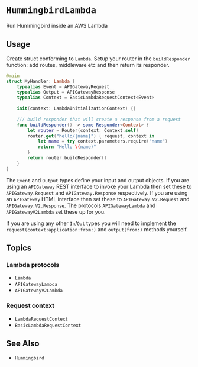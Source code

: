 # ``HummingbirdLambda``

Run Hummingbird inside an AWS Lambda

## Usage

Create struct conforming to `Lambda`. Setup your router in the `buildResponder` function: add routes, middleware etc and then return its responder.

```swift
@main
struct MyHandler: Lambda {
    typealias Event = APIGatewayRequest
    typealias Output = APIGatewayResponse
    typealias Context = BasicLambdaRequestContext<Event>

    init(context: LambdaInitializationContext) {}
    
    /// build responder that will create a response from a request
    func buildResponder() -> some Responder<Context> {
        let router = Router(context: Context.self)
        router.get("hello/{name}") { request, context in
            let name = try context.parameters.require("name")
            return "Hello \(name)"
        }
        return router.buildResponder()
    }
}
```

The `Event` and `Output` types define your input and output objects. If you are using an `APIGateway` REST interface to invoke your Lambda then set these to `APIGateway.Request` and `APIGateway.Response` respectively. If you are using an `APIGateway` HTML interface then set these to `APIGateway.V2.Request` and `APIGateway.V2.Response`. The protocols ``APIGatewayLambda`` and ``APIGatewayV2Lambda`` set these up for you.

If you are using any other `In`/`Out` types you will need to implement the `request(context:application:from:)` and `output(from:)` methods yourself.

## Topics

### Lambda protocols

- ``Lambda``
- ``APIGatewayLambda``
- ``APIGatewayV2Lambda``

### Request context

- ``LambdaRequestContext``
- ``BasicLambdaRequestContext``

## See Also

- ``Hummingbird``